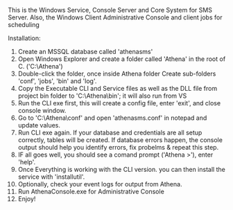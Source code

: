 This is the Windows Service, Console Server and Core System for SMS Server. Also, the Windows Client Administrative Console and client jobs for scheduling

Installation:
  1. Create an MSSQL database called 'athenasms'
  1. Open Windows Explorer and create a folder called 'Athena' in the root of C. ('C:\Athena')
  2. Double-click the folder, once inside Athena folder Create sub-folders 'conf', 'jobs', 'bin' and 'log'.
  3. Copy the Executable CLI and Service files as well as the DLL file from project bin folder to 'C:\Athena\bin\';
     it will also run from VS
  4. Run the CLI exe first, this will create a config file, enter 'exit', and close console window.
  5. Go to 'C:\Athena\conf\' and open 'athenasms.conf' in notepad and update values.
  6. Run CLI exe again. If your database and credentials are all setup correctly, tables will be created. If database errors happen, the        console output should help you identify errors, fix probelms & repeat this step.
  7. IF all goes well, you should see a comand prompt ('Athena >'), enter 'help'.
  8. Once Everything is working with the CLI version. you can then install the service with 'installutil'.
  9. Optionally, check your event logs for output from Athena.
  10. Run AthenaConsole.exe for Administrative Console
  11. Enjoy!
